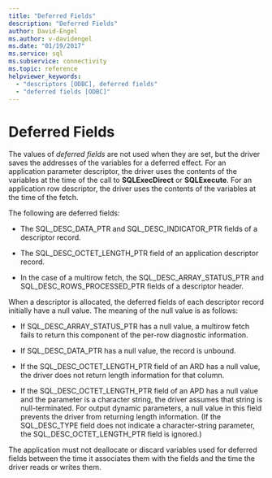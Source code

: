 ```yaml
---
title: "Deferred Fields"
description: "Deferred Fields"
author: David-Engel
ms.author: v-davidengel
ms.date: "01/19/2017"
ms.service: sql
ms.subservice: connectivity
ms.topic: reference
helpviewer_keywords:
  - "descriptors [ODBC], deferred fields"
  - "deferred fields [ODBC]"
---
```

# Deferred Fields
The values of *deferred fields* are not used when they are set, but the driver saves the addresses of the variables for a deferred effect. For an application parameter descriptor, the driver uses the contents of the variables at the time of the call to **SQLExecDirect** or **SQLExecute**. For an application row descriptor, the driver uses the contents of the variables at the time of the fetch.  
  
 The following are deferred fields:  
  
-   The SQL_DESC_DATA_PTR and SQL_DESC_INDICATOR_PTR fields of a descriptor record.  
  
-   The SQL_DESC_OCTET_LENGTH_PTR field of an application descriptor record.  
  
-   In the case of a multirow fetch, the SQL_DESC_ARRAY_STATUS_PTR and SQL_DESC_ROWS_PROCESSED_PTR fields of a descriptor header.  
  
 When a descriptor is allocated, the deferred fields of each descriptor record initially have a null value. The meaning of the null value is as follows:  
  
-   If SQL_DESC_ARRAY_STATUS_PTR has a null value, a multirow fetch fails to return this component of the per-row diagnostic information.  
  
-   If SQL_DESC_DATA_PTR has a null value, the record is unbound.  
  
-   If the SQL_DESC_OCTET_LENGTH_PTR field of an ARD has a null value, the driver does not return length information for that column.  
  
-   If the SQL_DESC_OCTET_LENGTH_PTR field of an APD has a null value and the parameter is a character string, the driver assumes that string is null-terminated. For output dynamic parameters, a null value in this field prevents the driver from returning length information. (If the SQL_DESC_TYPE field does not indicate a character-string parameter, the SQL_DESC_OCTET_LENGTH_PTR field is ignored.)  
  
 The application must not deallocate or discard variables used for deferred fields between the time it associates them with the fields and the time the driver reads or writes them.
